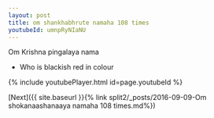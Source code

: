 ```yaml
---
layout: post
title: om shankhabhrute namaha 108 times
youtubeId: umnpRyNIaNU
---
```

 
 
Om Krishna pingalaya nama 
 
 -  Who is blackish red in colour 
 
  
 
  
 
 
 
 
 
 


{% include youtubePlayer.html id=page.youtubeId %}
 
[Next]({{ site.baseurl }}{% link  split2/_posts/2016-09-09-Om shokanaashanaaya namaha 108 times.md%})
 
